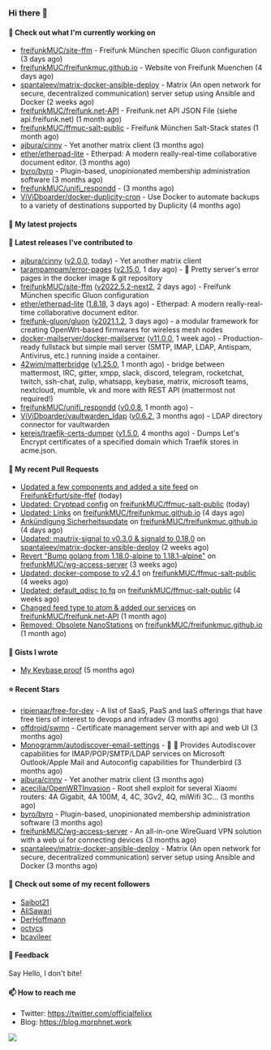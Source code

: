 ### Hi there 👋

#### 👷 Check out what I'm currently working on

- [freifunkMUC/site-ffm](https://github.com/freifunkMUC/site-ffm) - Freifunk München specific Gluon configuration (3 days ago)
- [freifunkMUC/freifunkmuc.github.io](https://github.com/freifunkMUC/freifunkmuc.github.io) - Website von Freifunk Muenchen (4 days ago)
- [spantaleev/matrix-docker-ansible-deploy](https://github.com/spantaleev/matrix-docker-ansible-deploy) - Matrix (An open network for secure, decentralized communication) server setup using Ansible and Docker (2 weeks ago)
- [freifunkMUC/freifunk.net-API](https://github.com/freifunkMUC/freifunk.net-API) - Freifunk.net API JSON File (siehe api.freifunk.net) (1 month ago)
- [freifunkMUC/ffmuc-salt-public](https://github.com/freifunkMUC/ffmuc-salt-public) - Freifunk München Salt-Stack states (1 month ago)
- [ajbura/cinny](https://github.com/ajbura/cinny) - Yet another matrix client (3 months ago)
- [ether/etherpad-lite](https://github.com/ether/etherpad-lite) - Etherpad: A modern really-real-time collaborative document editor. (3 months ago)
- [byro/byro](https://github.com/byro/byro) - Plugin-based, unopinionated membership administration software (3 months ago)
- [freifunkMUC/unifi_respondd](https://github.com/freifunkMUC/unifi_respondd) -  (3 months ago)
- [ViViDboarder/docker-duplicity-cron](https://github.com/ViViDboarder/docker-duplicity-cron) - Use Docker to automate backups to a variety of destinations supported by Duplicity (4 months ago)

#### 🌱 My latest projects


#### 🔭 Latest releases I've contributed to

- [ajbura/cinny](https://github.com/ajbura/cinny) ([v2.0.0](https://github.com/ajbura/cinny/releases/tag/v2.0.0), today) - Yet another matrix client
- [tarampampam/error-pages](https://github.com/tarampampam/error-pages) ([v2.15.0](https://github.com/tarampampam/error-pages/releases/tag/v2.15.0), 1 day ago) - 🚧 Pretty server&#39;s error pages in the docker image &amp; git repository
- [freifunkMUC/site-ffm](https://github.com/freifunkMUC/site-ffm) ([v2022.5.2-next2](https://github.com/freifunkMUC/site-ffm/releases/tag/v2022.5.2-next2), 2 days ago) - Freifunk München specific Gluon configuration
- [ether/etherpad-lite](https://github.com/ether/etherpad-lite) ([1.8.18](https://github.com/ether/etherpad-lite/releases/tag/1.8.18), 3 days ago) - Etherpad: A modern really-real-time collaborative document editor.
- [freifunk-gluon/gluon](https://github.com/freifunk-gluon/gluon) ([v2021.1.2](https://github.com/freifunk-gluon/gluon/releases/tag/v2021.1.2), 3 days ago) - a modular framework for creating OpenWrt-based firmwares for wireless mesh nodes
- [docker-mailserver/docker-mailserver](https://github.com/docker-mailserver/docker-mailserver) ([v11.0.0](https://github.com/docker-mailserver/docker-mailserver/releases/tag/v11.0.0), 1 week ago) - Production-ready fullstack but simple mail server (SMTP, IMAP, LDAP, Antispam, Antivirus, etc.) running inside a container.
- [42wim/matterbridge](https://github.com/42wim/matterbridge) ([v1.25.0](https://github.com/42wim/matterbridge/releases/tag/v1.25.0), 1 month ago) - bridge between mattermost, IRC, gitter, xmpp, slack, discord, telegram, rocketchat, twitch, ssh-chat, zulip, whatsapp, keybase, matrix, microsoft teams, nextcloud, mumble, vk and more with REST API (mattermost not required!)
- [freifunkMUC/unifi_respondd](https://github.com/freifunkMUC/unifi_respondd) ([v0.0.8](https://github.com/freifunkMUC/unifi_respondd/releases/tag/v0.0.8), 1 month ago) - 
- [ViViDboarder/vaultwarden_ldap](https://github.com/ViViDboarder/vaultwarden_ldap) ([v0.6.2](https://github.com/ViViDboarder/vaultwarden_ldap/releases/tag/v0.6.2), 3 months ago) - LDAP directory connector for vaultwarden
- [kereis/traefik-certs-dumper](https://github.com/kereis/traefik-certs-dumper) ([v1.5.0](https://github.com/kereis/traefik-certs-dumper/releases/tag/v1.5.0), 4 months ago) - Dumps Let&#39;s Encrypt certificates of a specified domain which Traefik stores in acme.json.

#### 🔨 My recent Pull Requests

- [Updated a few components and added a site feed](https://github.com/FreifunkErfurt/site-ffef/pull/31) on [FreifunkErfurt/site-ffef](https://github.com/FreifunkErfurt/site-ffef) (today)
- [Updated: Cryptpad config](https://github.com/freifunkMUC/ffmuc-salt-public/pull/95) on [freifunkMUC/ffmuc-salt-public](https://github.com/freifunkMUC/ffmuc-salt-public) (today)
- [Updated: Links](https://github.com/freifunkMUC/freifunkmuc.github.io/pull/329) on [freifunkMUC/freifunkmuc.github.io](https://github.com/freifunkMUC/freifunkmuc.github.io) (4 days ago)
- [Ankündigung Sicherheitsupdate](https://github.com/freifunkMUC/freifunkmuc.github.io/pull/328) on [freifunkMUC/freifunkmuc.github.io](https://github.com/freifunkMUC/freifunkmuc.github.io) (4 days ago)
- [Updated: mautrix-signal to v0.3.0 &amp; signald to 0.18.0](https://github.com/spantaleev/matrix-docker-ansible-deploy/pull/1775) on [spantaleev/matrix-docker-ansible-deploy](https://github.com/spantaleev/matrix-docker-ansible-deploy) (2 weeks ago)
- [Revert &#34;Bump golang from 1.18.0-alpine to 1.18.1-alpine&#34;](https://github.com/freifunkMUC/wg-access-server/pull/163) on [freifunkMUC/wg-access-server](https://github.com/freifunkMUC/wg-access-server) (3 weeks ago)
- [Updated: docker-compose to v2.4.1](https://github.com/freifunkMUC/ffmuc-salt-public/pull/91) on [freifunkMUC/ffmuc-salt-public](https://github.com/freifunkMUC/ffmuc-salt-public) (4 weeks ago)
- [Updated: default_qdisc to fq](https://github.com/freifunkMUC/ffmuc-salt-public/pull/90) on [freifunkMUC/ffmuc-salt-public](https://github.com/freifunkMUC/ffmuc-salt-public) (4 weeks ago)
- [Changed feed type to atom &amp; added our services](https://github.com/freifunkMUC/freifunk.net-API/pull/18) on [freifunkMUC/freifunk.net-API](https://github.com/freifunkMUC/freifunk.net-API) (1 month ago)
- [Removed: Obsolete NanoStations](https://github.com/freifunkMUC/freifunkmuc.github.io/pull/318) on [freifunkMUC/freifunkmuc.github.io](https://github.com/freifunkMUC/freifunkmuc.github.io) (1 month ago)

#### 📓 Gists I wrote

- [My Keybase proof](https://gist.github.com/69863960a08efeb03ad576ccaf93d880) (5 months ago)

#### ⭐ Recent Stars

- [ripienaar/free-for-dev](https://github.com/ripienaar/free-for-dev) - A list of SaaS, PaaS and IaaS offerings that have free tiers of interest to devops and infradev (3 months ago)
- [offdroid/swmn](https://github.com/offdroid/swmn) - Certificate management server with api and web UI (3 months ago)
- [Monogramm/autodiscover-email-settings](https://github.com/Monogramm/autodiscover-email-settings) - :whale: :wrench: Provides Autodiscover capabilities for IMAP/POP/SMTP/LDAP services on Microsoft Outlook/Apple Mail and Autoconfig capabilities for Thunderbird (3 months ago)
- [ajbura/cinny](https://github.com/ajbura/cinny) - Yet another matrix client (3 months ago)
- [acecilia/OpenWRTInvasion](https://github.com/acecilia/OpenWRTInvasion) - Root shell exploit for several Xiaomi routers: 4A Gigabit, 4A 100M, 4, 4C, 3Gv2, 4Q, miWifi 3C... (3 months ago)
- [byro/byro](https://github.com/byro/byro) - Plugin-based, unopinionated membership administration software (3 months ago)
- [freifunkMUC/wg-access-server](https://github.com/freifunkMUC/wg-access-server) - An all-in-one WireGuard VPN solution with a web ui for connecting devices (3 months ago)
- [spantaleev/matrix-docker-ansible-deploy](https://github.com/spantaleev/matrix-docker-ansible-deploy) - Matrix (An open network for secure, decentralized communication) server setup using Ansible and Docker (3 months ago)

#### 👯 Check out some of my recent followers

- [Saibot21](https://github.com/Saibot21)
- [AliSawari](https://github.com/AliSawari)
- [DerHoffmann](https://github.com/DerHoffmann)
- [octycs](https://github.com/octycs)
- [bcavileer](https://github.com/bcavileer)

#### 💬 Feedback

Say Hello, I don't bite!

#### 📫 How to reach me

- Twitter: https://twitter.com/officialfelixx
- Blog: https://blog.morphnet.work

<img align="left" src="https://github-readme-stats.vercel.app/api?username=GoliathLabs&show_icons=true&hide_border=true&layout=compact&theme=chartreuse-dark&hide_rank=true&include_all_commits=true&bg_color=0d1117" />
